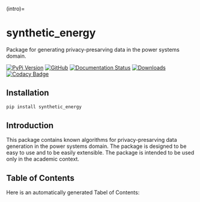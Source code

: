 (intro)=

# synthetic_energy

Package for generating privacy-presarving data in the power systems domain.

[![PyPi Version](https://img.shields.io/pypi/v/synthetic_energy)](https://pypi.org/project/synthetic_energy/)
[![GitHub](https://img.shields.io/github/stars/rufimelo99/synthetic_energy?style=social)](https://github.com/rufimelo99/synthetic_energy)
[![Documentation Status](https://readthedocs.org/projects/synthetic_energy/badge/?version=latest)](https://synthetic-energy.readthedocs.io/en/latest/?badge=latest)
[![Downloads](https://static.pepy.tech/badge/synthetic_energy)](https://pepy.tech/project/synthetic_energy)
[![Codacy Badge](https://app.codacy.com/project/badge/Grade/25cf2a7639dd468fa40868831caadeb7)](https://app.codacy.com/gh/rufimelo99/synthetic_energy/dashboard?utm_source=gh&utm_medium=referral&utm_content=&utm_campaign=Badge_grade)

## Installation

```bash
pip install synthetic_energy
```

## Introduction

This package contains known algorithms for privacy-presarving data generation in the power systems domain. The package is designed to be easy to use and to be easily extensible. The package is intended to be used only in the academic context.


## Table of Contents

Here is an automatically generated Tabel of Contents:

```{tableofcontents}
```